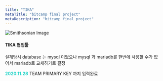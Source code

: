 ```yaml
---
title: "TIKA"
metaTitle: "bitcamp final project"
metaDescription: "bitcamp final project"
---
```

![Smithsonian Image](./images/mian.png)
#### TIKA 협업툴

설계당시 database 는 mysql 이었으나 mysql 과 mariadb를 한번에 사용할 수가 없어서 mariadb로 교체하기로 결정

__<span style="color:#1ed3c6">2020.11.28</span>__ TEAM PRIMARY KEY 까지 입력완료